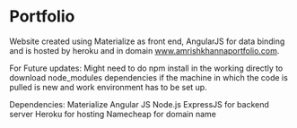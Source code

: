 # Portfolio
Website created using Materialize as front end, AngularJS for data binding and is hosted by heroku and in domain www.amrishkhannaportfolio.com.

For Future updates:
Might need to do npm install in the working directly to download node_modules dependencies if the machine in which the code is pulled is new and work environment has to be set up.

Dependencies:
Materialize
Angular JS
Node.js
ExpressJS for backend server
Heroku for hosting
Namecheap for domain name
